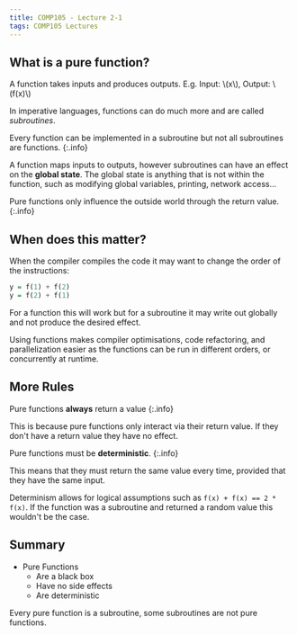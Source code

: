 ```yaml
---
title: COMP105 - Lecture 2-1
tags: COMP105 Lectures
---
```

## What is a pure function?
A function takes inputs and produces outputs. E.g. Input: &#92;(x&#92;), Output: &#92;(f(x)&#92;)

In imperative languages, functions can do much more and are called *subroutines*.

Every function can be implemented in a subroutine but not all subroutines are functions.
{:.info}

A function maps inputs to outputs, however subroutines can have an effect on the **global state**. The global state is anything that is not within the function, such as modifying global variables, printing, network access... 

Pure functions only influence the outside world through the return value.
{:.info}

## When does this matter?
When the compiler compiles the code it may want to change the order of the instructions:

```haskell
y = f(1) + f(2)  
y = f(2) + f(1)
```

For a function this will work but for a subroutine it may write out globally and not produce the desired effect.

Using functions makes compiler optimisations, code refactoring, and parallelization easier as the functions can be run in different orders, or concurrently at runtime.

## More Rules
Pure functions **always** return a value
{:.info}

This is because pure functions only interact via their return value. If they don't have a return value they have no effect.

Pure functions must be **deterministic**.
{:.info}

This means that they must return the same value every time, provided that they have the same input.

Determinism allows for logical assumptions such as `f(x) + f(x) == 2 * f(x)`. If the function was a subroutine and returned a random value this wouldn't be the case.

## Summary
* Pure Functions
	* Are a black box
	* Have no side effects
	* Are deterministic
	
Every pure function is a subroutine, some subroutines are not pure functions.

